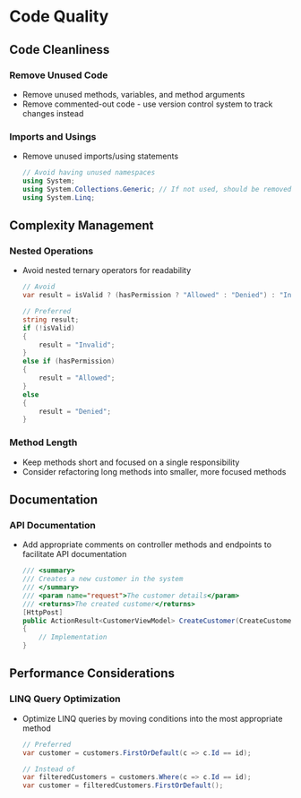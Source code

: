 # Code Quality

## Code Cleanliness

### Remove Unused Code
- Remove unused methods, variables, and method arguments
- Remove commented-out code - use version control system to track changes instead

### Imports and Usings
- Remove unused imports/using statements
  ```csharp
  // Avoid having unused namespaces
  using System;
  using System.Collections.Generic; // If not used, should be removed
  using System.Linq; 
  ```

## Complexity Management

### Nested Operations
- Avoid nested ternary operators for readability
  ```csharp
  // Avoid
  var result = isValid ? (hasPermission ? "Allowed" : "Denied") : "Invalid";
  
  // Preferred
  string result;
  if (!isValid)
  {
      result = "Invalid";
  }
  else if (hasPermission)
  {
      result = "Allowed";
  }
  else
  {
      result = "Denied";
  }
  ```

### Method Length
- Keep methods short and focused on a single responsibility
- Consider refactoring long methods into smaller, more focused methods

## Documentation

### API Documentation
- Add appropriate comments on controller methods and endpoints to facilitate API documentation
  ```csharp
  /// <summary>
  /// Creates a new customer in the system
  /// </summary>
  /// <param name="request">The customer details</param>
  /// <returns>The created customer</returns>
  [HttpPost]
  public ActionResult<CustomerViewModel> CreateCustomer(CreateCustomerRequest request)
  {
      // Implementation
  }
  ```

## Performance Considerations

### LINQ Query Optimization
- Optimize LINQ queries by moving conditions into the most appropriate method
  ```csharp
  // Preferred
  var customer = customers.FirstOrDefault(c => c.Id == id);
  
  // Instead of
  var filteredCustomers = customers.Where(c => c.Id == id);
  var customer = filteredCustomers.FirstOrDefault();
  ``` 